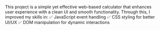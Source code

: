 This project is a simple yet effective web-based calculator that enhances user experience with a clean UI and smooth functionality. Through this, I improved my skills in:
✅ JavaScript event handling
✅ CSS styling for better UI/UX
✅ DOM manipulation for dynamic interactions
